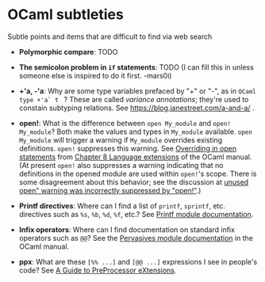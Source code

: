 # OCaml subtleties
Subtle points and items that are difficult to find via web search

* **Polymorphic compare**: TODO

* **The semicolon problem in `if` statements**: TODO (I can fill this
  in unless someone else is inspired to do it first. -mars0i)

* **+'a, -'a**: Why are some type variables prefaced by "+" or "-",
  as in
  ```OCaml type +'a` t ``` ?  These are called *variance annotations*;
  they're used to constain subtyping relations.  See
  https://blog.janestreet.com/a-and-a/ .

* **open!**: What is the difference between `open My_module` and
  `open!  My_module`?  Both make the values and types in `My_module` available.
  `open My_module` will trigger a warning if `My_module` overrides
  existing definitions.  `open!` suppresses this warning.  See
  [Overriding in open
  statements](http://caml.inria.fr/pub/docs/manual-ocaml/extn.html#sec250)
  from [Chapter 8 Language
  extensions](http://caml.inria.fr/pub/docs/manual-ocaml/extn.html) of
  the OCaml manual.  (At present `open!` also suppresses a warning
  indicating that no definitions in the opened module are used within
  `open!`'s scope.  There is some disagreement about this behavior; see
  the discussion at [unused open" warning was incorrectly suppressed by
  "open!"](https://github.com/ocaml/ocaml/pull/1110).)

* **Printf directives**: Where can I find a list of `printf`, `sprintf`,
  etc. directives such as `%s`, `%b`, `%d`, `%f`, etc.?
  See [Printf module documentation](http://caml.inria.fr/pub/docs/manual-ocaml/libref/Printf.html).

* **Infix operators**: Where can I find documentation on standard infix
  operators such as `@@`?  See the [Pervasives module
  documentation](http://caml.inria.fr/pub/docs/manual-ocaml/libref/Pervasives.html)
  in the OCaml manual.

* **ppx**: What are these `[%% ...]` and `[@@ ...]` expressions I see
  in people's code?  See [A Guide to PreProcessor eXtensions](ppx.md).
